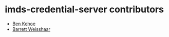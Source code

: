 # imds-credential-server contributors

* [Ben Kehoe](https://github.com/benkehoe)
* [Barrett Weisshaar](https://github.com/ravenium)
